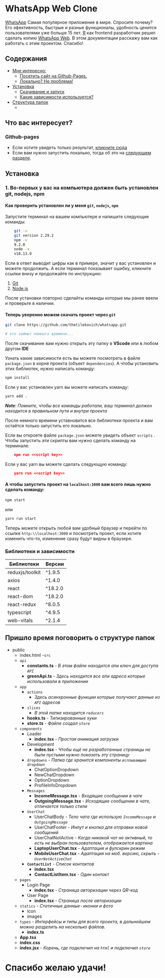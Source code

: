 

# WhatsApp Web Clone



[WhatsApp](https://whatsapp.com/) Самая популярное приложение в мире. Спросите почему? Eго эфективность, быстрыe и разные функционалы, удобность ценится пользователями уже больше 15 лет. [Я](https://thetilekovich.github.io/thetilekovich) как frontend разработчик решил сделать копию [WhatsApp Web](https://web.whatsapp.com). В этом документации расскажу вам как работать с этим проектом. Спасибо!


## Содержания 

- [Мне интересно:](#Github-pages)
    - [Посетить сайт на Github-Pages.](#github-pages)
    - [Локально? Не проблема!](#how-to-install)
- [Установка](#dependienses)
    - [Скачивание и запуск](#downloading)
    - [Какие зависимости используется?](#technologies)
- [Структура папок](#structure)
    - [](#seo-friendly-urls)

## Что вас интересует?

### Github-pages
- Если хотите увидеть только результат, [кликните сюда](https://thetilekovich.github.io/whatsapp)
- Если вам нужно запустить локально, тогда об это на [следующем разделе](#Установка).

## Установка

### 1. Во-первых у вас на компьютера должен быть установлен git, nodejs, npm
#### Как проверить установлен ли у меня `git`, `nodejs`, `npm`
Запустите терминал на вашем компьютере и напишите следующие команды:

```bash
    git -v
    git version 2.29.2
    npm -v
    9.2.0
    node -v
    v18.13.0
```
Если в ответ выводит цифры как в примере, значит у вас установлен и можете продолжить. А если терминал показывает ошибку, кликните ссылки внизу и продолжайте по инструкцию:
1. [Git](https://git-scm.com/downloads)
2. [Node.js](https://nodejs.org/en/download)

После установки повторно сделайты команды которые мы ранее ввели и проверьте в наличии.

#### Теперь уверенно можем скачать проект через `git`

```bash
git clone https://github.com/thetilekovich/whatsapp.git

# это займет немного времени...
```
После скачивание вам нужно открыть эту папку в **VScode** или в любом другом **IDE**

Узнать какие  зависимости есть вы можете посмотреть в файле `package.json` в корне проекта (объект `dependencies`). А чтобы установить этих библиотек, нужно написать команду:

```bash
npm install
```
Если у вас установлен yarn вы можете написать команду:

```bash
yarn add .
```

***Note***: _Помните, чтобы все команды работали, ваш терминал должен находится в правильном пути и внутри проекта_

После немного времени уставновится все библиотеки проекта и вам остаётся только запустить его локально. 

Если вы откроете файле `package.json` можете увидеть объект `scripts` .
Чтобы запустить эти скрипты вам нужно сделать команду на терминале:

```json
    npm run <<script key>>
```

Если у вас yarn вы можете сделать следующую команду:
```json
    yarn run <<script key>>
```

#### А чтобы запустить проект на `localhost:3000` вам всего лишь нужно сделать команду:
```bash
npm start 
```
или 

```bash
yarn run start 
```

Теперь можете открыть любой вам удобный браузер и перейти по ссылке `http:\\localhost:3000` и посмотреть проект, если хотите изменить что-то, изменение сразу будут видны в браузере.


### Библиотеки и зависимости

| Библиотеки      | Версии  |
| -------------   | --------|
| reduxjs/toolkit | ^1.9.5  |
| axios           | ^1.4.0  |
| react           | ^18.2.0 |
| react-dom       | ^18.2.0 |
| react-redux     | ^8.0.5  |
| typescript      | ^4.9.5  |
| web-vitals      | ^2.1.4  |


## Пришло время поговорить о структуре папок

- public
    - index.html
-`src`
    - `api`
        - **constants.ts** - _В этом файле находится апи ключ для доступа `API`_
        - **greenApi.ts** - _Здесь находится все апи адреса которые использовали в приложении_
    - `app`
        - `actions`
            - _Здесь асинхронные функции которые получают данные из `API` адресов_
        - `slices`
            - _В этой папке находится `reducers`_
        - **hooks.ts** - _Типизированные хуки_
        - **store.ts** - _Файле создал `store`_
    - `components`
        - Loader
            - **index.tsx** - _Простая анимация загрузки_
        - Development
            - **index.tsx** - _Чтобы ещё не разработанные страницы не были пустыми нужно показать эту страницу_
        - `dropdowns` - _Папка где хранится компоненты `всплывающие dropdown`_
            - ChatOptionDropdown
            - NewChatDropdown
            - OptionDropdown
            - ProfileInfoDropdown
        - `Messages`
            - **IncomeMessage.tsx** - _Входящие сообщении в чате_
            - **OutgoingMessage.tsx** - _Исходящие сообщении в чате, отличается только стили_
        - `UserChat`
            - UserChatBody - _Тело чата где использую `IncomeMessage` и `OutgoingMessage`_
            - UserChatFooter - _Инпут и кнопка для отправки новой сообщений_
            - UserChatNotActive - _Когда никакой чат не активный, то есть не выбран пользователем, отображается картина_
            - **LaptopUserChat.tsx** - _Адаптация и фулскрин режим_
            - **MobileUserChat.tsx** - _Адаптация на моб. версию, скрыть - `UserNotActiveChat`_
        - **`ContactList`** - _Список контактов_
            - **index.tsx**
            - **ContactListItem.tsx** - _Один контакт_
    - `pages`
        - Login Page 
            - **index.tsx** - _Страница авторизации через QR-код_
        - User Page
            - **index.tsx** - _Страница после авторизации_
    - `statics` - _Статичные данные- иконки и фото_
        - icon
        - images
    - `types` - _Интерфейсы и типы для всего проекта, в дальнейшем можно разделить на несколько файлов._
        - **index.ts**
    - **App.tsx**
    - **index.css**
    - **index.jsx** - _Корень, где подключил на `html` и подключил `store`_

# Спасибо желаю удачи!
